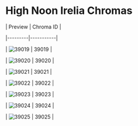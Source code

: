 # High Noon Irelia Chromas


| Preview | Chroma ID |

|---------|-----------|

| ![39019](https://raw.communitydragon.org/latest/plugins/rcp-be-lol-game-data/global/default/v1/champion-chroma-images/39/39019.png) | 39019 |

| ![39020](https://raw.communitydragon.org/latest/plugins/rcp-be-lol-game-data/global/default/v1/champion-chroma-images/39/39020.png) | 39020 |

| ![39021](https://raw.communitydragon.org/latest/plugins/rcp-be-lol-game-data/global/default/v1/champion-chroma-images/39/39021.png) | 39021 |

| ![39022](https://raw.communitydragon.org/latest/plugins/rcp-be-lol-game-data/global/default/v1/champion-chroma-images/39/39022.png) | 39022 |

| ![39023](https://raw.communitydragon.org/latest/plugins/rcp-be-lol-game-data/global/default/v1/champion-chroma-images/39/39023.png) | 39023 |

| ![39024](https://raw.communitydragon.org/latest/plugins/rcp-be-lol-game-data/global/default/v1/champion-chroma-images/39/39024.png) | 39024 |

| ![39025](https://raw.communitydragon.org/latest/plugins/rcp-be-lol-game-data/global/default/v1/champion-chroma-images/39/39025.png) | 39025 |